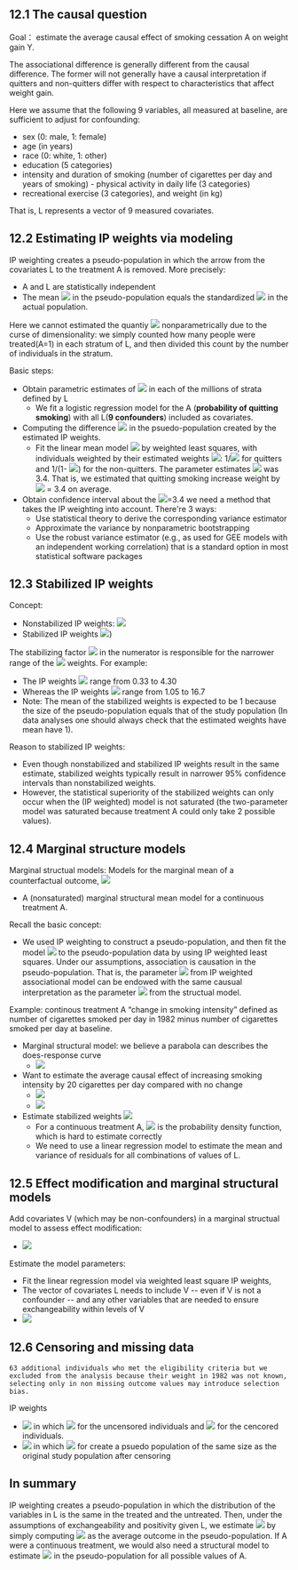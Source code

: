 ## 12.1 The causal question
Goal： estimate the average causal effect of smoking cessation A on weight gain Y.

The associational difference is generally different from the causal difference. The former will not generally have a causal interpretation if quitters and non-quitters differ with respect to characteristics that affect weight gain.

Here we assume that the following 9 variables, all measured at baseline, are sufficient to adjust for confounding: 
- sex (0: male, 1: female)
- age (in years)
- race (0: white, 1: other)
- education (5 categories)
- intensity and duration of smoking (number of cigarettes per day and years of smoking) - physical activity in daily life (3 categories)
- recreational exercise (3 categories), and weight (in kg)

That is, L represents a vector of 9 measured covariates. 

## 12.2 Estimating IP weights via modeling
IP weighting creates a pseudo-population in which the arrow from the covariates L to the treatment A is removed. More precisely:
- A and L are statistically independent 
- The mean <img src="https://render.githubusercontent.com/render/math?math=E_{ps}[Y|A=a]"> in the pseudo-population equals the standardized <img src="https://render.githubusercontent.com/render/math?math=E[Y|A=a, L=l]Pr[L=l]"> in the actual population.

Here we cannot estimated the quantiy <img src="https://render.githubusercontent.com/render/math?math=Pr[A=1|L]"> nonparametrically due to the curse of dimensionality: we simply counted how many people were treated(A=1) in each stratum of L, and then divided this count by the number of individuals in the stratum. 

Basic steps:
- Obtain parametric estimates of <img src="https://render.githubusercontent.com/render/math?math=Pr[A=1|L]"> in each of the millions of strata defined by L
  - We fit a logistic regression model for the A (**probability of quitting smoking**) with all L(**9 confounders**) included as covariates. 
- Computing the difference <img src="https://render.githubusercontent.com/render/math?math=\bar{E}_{ps}[Y|A=1] - \bar{E}_{ps}[Y|A=0]"> in the psuedo-population created by the estimated IP weights. 
  - Fit the linear mean model <img src="https://render.githubusercontent.com/render/math?math=E[Y|A] = \theta_{0} + \theta_{1}*A"> by weighted least squares, with individuals weighted by their estimated weights <img src="https://render.githubusercontent.com/render/math?math=\bar{W}">: 1/<img src="https://render.githubusercontent.com/render/math?math=\bar{Pr}[A=1|L]"> for quitters and 1/(1- <img src="https://render.githubusercontent.com/render/math?math=\bar{Pr}[A=1|L]">) for the non-quitters. The parameter estimates <img src="https://render.githubusercontent.com/render/math?math=\bar{\theta}"> was 3.4. That is, we estimated that quitting smoking increase weight by <img src="https://render.githubusercontent.com/render/math?math=\bar{\theta}"> = 3.4 on average.
- Obtain confidence interval about the <img src="https://render.githubusercontent.com/render/math?math=\bar{\theta}">=3.4 we need a method that takes the IP weighting into account. There're 3 ways:
  - Use statistical theory to derive the corresponding variance estimator
  - Approximate the variance by nonparametric bootstrapping
  - Use the robust variance estimator (e.g., as used for GEE models with an independent working correlation) that is a standard option in most statistical software packages

## 12.3 Stabilized IP weights
Concept: 
- Nonstabilized IP weights: <img src="https://render.githubusercontent.com/render/math?math=W^{A} = 1/f(A|L)"> 
- Stabilized IP weights <img src="https://render.githubusercontent.com/render/math?math=SW^{A} =f(A)/f(A|L)">)  

The stabilizing factor <img src="https://render.githubusercontent.com/render/math?math=f(A)"> in the numerator is responsible for the narrower range of the <img src="https://render.githubusercontent.com/render/math?math=f(A)/f(A|L)"> weights. For example: 
- The IP weights <img src="https://render.githubusercontent.com/render/math?math=f(A)/f(A|L)"> range from 0.33 to 4.30
- Whereas the IP weights <img src="https://render.githubusercontent.com/render/math?math=1/f(A|L)"> range from 1.05 to 16.7
- Note: The mean of the stabilized weights is expected to be 1 because the size of the pseudo-population equals that of the study population (In data analyses one should always check that the estimated weights have mean have 1).

Reason to stabilized IP weights: 
- Even though nonstabilized and stabilized IP weights result in the same estimate, stabilized weights typically result in narrower 95% confidence intervals than nonstabilized weights.
- However, the statistical superiority of the stabilized weights can only occur when the (IP weighted) model is not saturated (the two-parameter model was saturated because treatment A could only take 2 possible values).

## 12.4 Marginal structure models
Marginal structual models: Models for the marginal mean of a counterfactual outcome, <img src="https://render.githubusercontent.com/render/math?math=E[Y^{a}] = \beta_{0} + \beta_{1}*a">
- A (nonsaturated) marginal structural  mean model for a continuous treatment A.

Recall the basic concept:
- We used IP weighting to construct a pseudo-population, and then fit the model <img src="https://render.githubusercontent.com/render/math?math=E[Y|A] = \theta_{0} + \theta_{1}*A"> to the pseudo-population data by using IP weighted least squares. Under our assumptions, association is causation in the pseudo-population. That is, the parameter <img src="https://render.githubusercontent.com/render/math?math={\theta}_{1}">  from IP weighted associational model can be endowed with the same causual interpretation as the parameter <img src="https://render.githubusercontent.com/render/math?math={\beta}_{1}"> from the structual model.

Example: continous treatment A “change in smoking intensity” defined as number of cigarettes smoked per day in 1982 minus number of cigarettes smoked per day at baseline.
- Marginal structural model: we believe a parabola can describes the does-response curve
  - <img src="https://render.githubusercontent.com/render/math?math=E[Y^{a}] = \beta_{0} + \beta_{1}*a + \beta_{2}*a^{2}">
- Want to estimate the average causal effect of increasing smoking intensity by 20 cigarettes per day compared with no change
  - <img src="https://render.githubusercontent.com/render/math?math=E[Y^{a=20}] - E[Y^{a=0}]">
  - <img src="https://render.githubusercontent.com/render/math?math=E[Y^{a=20}] - E[Y^{a=0}] = 20\beta_{1} + 400\beta_{2}">
- Estimate stabilized weights <img src="https://render.githubusercontent.com/render/math?math=SW^{A}=f(A)/f(A|L)">
  - For a continuous treatment A, <img src="https://render.githubusercontent.com/render/math?math=f(A|L)"> is the probability density function, which is hard to estimate correctly 
  - We need to use a linear regression model to estimate the mean and variance of residuals for all combinations of values of L.

## 12.5 Effect modification and marginal structural models
Add covariates V (which may be non-confounders) in a marginal structual model to assess effect modification:
- <img src="https://render.githubusercontent.com/render/math?math=E[Y^{a}|V] = \beta_{0} + \beta_{1}*a + \beta_{2}*V*a + \beta_{3}*V">

Estimate the model parameters:
- Fit the linear regression model via weighted least square IP weights,
- The vector of covariates L needs to include V -- even if V is not a confounder -- and any other variables that are needed to ensure exchangeability within levels of V
- <img src="https://render.githubusercontent.com/render/math?math=SW^{A}(V) = f[A|V]/f[A|L] or SW^{A}(V) = f[A]/f[A|L]">

## 12.6 Censoring and missing data
```
63 additional individuals who met the eligibility criteria but we excluded from the analysis because their weight in 1982 was not known, selecting only in non missing outcome values may introduce selection bias.
```
IP weights 
- <img src="https://render.githubusercontent.com/render/math?math=W^{A,C} = W^{A} * W^{C}"> in which <img src="https://render.githubusercontent.com/render/math?math=W^{C} = 1/Pr[C=0|L,A]"> for the uncensored individuals and <img src="https://render.githubusercontent.com/render/math?math=W^{C} = 0"> for the cencored individuals. 
- <img src="https://render.githubusercontent.com/render/math?math=SW^{A,C} = SW^{A} * SW^{C}"> in which <img src="https://render.githubusercontent.com/render/math?math=SW^{C} = Pr[C=0|A]/Pr[C=0|L,A]"> for create a psuedo population of the same size as the original study population after censoring

## In summary
IP weighting creates a pseudo-population in which the distribution of the variables in L is the same in the treated and the untreated. Then, under the assumptions of exchangeability and positivity given L, we estimate <img src="https://render.githubusercontent.com/render/math?math=E[Y^{a,c=0}]"> by simply computing <img src="https://render.githubusercontent.com/render/math?math=\bar{E}[Y|A=a,C=0]"> as the average outcome in the pseudo-population. If A were a continuous treatment, we would also need a structural model to estimate <img src="https://render.githubusercontent.com/render/math?math=\bar{E}[Y|A, C=0]"> in the pseudo-population for all possible values of A. 

